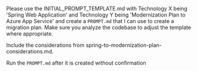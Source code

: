 Please use the INITIAL_PROMPT_TEMPLATE.md with Technology X being 'Spring Web Application' and Technology Y being 'Modernization Plan to Azure App Service' and create a `PROMPT.md` that I can use to create a migration plan. Make sure you analyze the codebase to adjust the template where appropriate.

Include the considerations from spring-to-modernization-plan-considerations.md.

Run the `PROMPT.md` after it is created without confirmation
